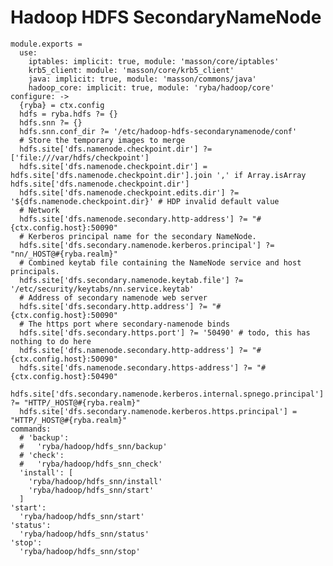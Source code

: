 
# Hadoop HDFS SecondaryNameNode 

    module.exports =
      use:
        iptables: implicit: true, module: 'masson/core/iptables'
        krb5_client: module: 'masson/core/krb5_client'
        java: implicit: true, module: 'masson/commons/java'
        hadoop_core: implicit: true, module: 'ryba/hadoop/core'
    configure: ->
      {ryba} = ctx.config
      hdfs = ryba.hdfs ?= {}
      hdfs.snn ?= {}
      hdfs.snn.conf_dir ?= '/etc/hadoop-hdfs-secondarynamenode/conf'
      # Store the temporary images to merge
      hdfs.site['dfs.namenode.checkpoint.dir'] ?= ['file:///var/hdfs/checkpoint']
      hdfs.site['dfs.namenode.checkpoint.dir'] = hdfs.site['dfs.namenode.checkpoint.dir'].join ',' if Array.isArray hdfs.site['dfs.namenode.checkpoint.dir']
      hdfs.site['dfs.namenode.checkpoint.edits.dir'] ?= '${dfs.namenode.checkpoint.dir}' # HDP invalid default value
      # Network
      hdfs.site['dfs.namenode.secondary.http-address'] ?= "#{ctx.config.host}:50090"
      # Kerberos principal name for the secondary NameNode.
      hdfs.site['dfs.secondary.namenode.kerberos.principal'] ?= "nn/_HOST@#{ryba.realm}"
      # Combined keytab file containing the NameNode service and host principals.
      hdfs.site['dfs.secondary.namenode.keytab.file'] ?= '/etc/security/keytabs/nn.service.keytab'
      # Address of secondary namenode web server
      hdfs.site['dfs.secondary.http.address'] ?= "#{ctx.config.host}:50090"
      # The https port where secondary-namenode binds
      hdfs.site['dfs.secondary.https.port'] ?= '50490' # todo, this has nothing to do here
      hdfs.site['dfs.namenode.secondary.http-address'] ?= "#{ctx.config.host}:50090"
      hdfs.site['dfs.namenode.secondary.https-address'] ?= "#{ctx.config.host}:50490"
      hdfs.site['dfs.secondary.namenode.kerberos.internal.spnego.principal'] ?= "HTTP/_HOST@#{ryba.realm}"
      hdfs.site['dfs.secondary.namenode.kerberos.https.principal'] = "HTTP/_HOST@#{ryba.realm}"
    commands:
      # 'backup':
      #   'ryba/hadoop/hdfs_snn/backup'
      # 'check':
      #   'ryba/hadoop/hdfs_snn_check'
      'install': [
        'ryba/hadoop/hdfs_snn/install'
        'ryba/hadoop/hdfs_snn/start'
      ]
    'start':
      'ryba/hadoop/hdfs_snn/start'
    'status':
      'ryba/hadoop/hdfs_snn/status'
    'stop':
      'ryba/hadoop/hdfs_snn/stop'
